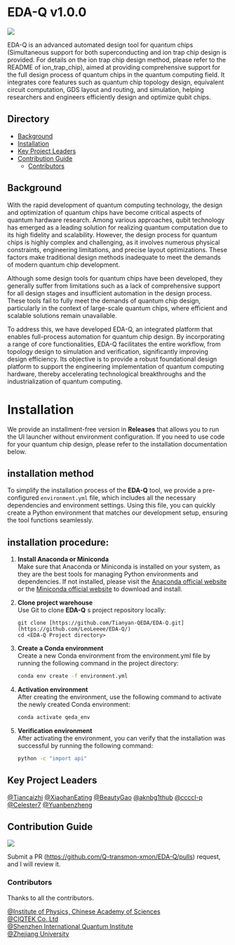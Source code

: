 # EDA-Q v1.0.0

[![](https://img.shields.io/badge/homepage-EDA_Q-orange)](https://github.com/Q-transmon-xmon/EDA-Q)

EDA-Q is an advanced automated design tool for quantum chips (Simultaneous support for both superconducting and ion trap chip design is provided. For details on the ion trap chip design method, please refer to the README of ion_trap_chip), aimed at providing comprehensive support for the full design process of quantum chips in the quantum computing field. It integrates core features such as quantum chip topology design, equivalent circuit computation, GDS layout and routing, and simulation, helping researchers and engineers efficiently design and optimize  qubit chips.

## Directory

- [Background](#Background)
- [Installation](#Installation)
- [Key Project Leaders](#Key-Project-Leaders)
- [Contribution Guide](#Contribution-Guide)
    - [Contributors](#Contributors)

## Background


With the rapid development of quantum computing technology, the design and optimization of quantum chips have become critical aspects of quantum hardware research. Among various approaches,  qubit technology has emerged as a leading solution for realizing quantum computation due to its high fidelity and scalability. However, the design process for  quantum chips is highly complex and challenging, as it involves numerous physical constraints, engineering limitations, and precise layout optimizations. These factors make traditional design methods inadequate to meet the demands of modern quantum chip development.


Although some design tools for quantum chips have been developed, they generally suffer from limitations such as a lack of comprehensive support for all design stages and insufficient automation in the design process. These tools fail to fully meet the demands of  quantum chip design, particularly in the context of large-scale quantum chips, where efficient and scalable solutions remain unavailable.


To address this, we have developed EDA-Q, an integrated platform that enables full-process automation for quantum chip design. By incorporating a range of core functionalities, EDA-Q facilitates the entire workflow, from topology design to simulation and verification, significantly improving design efficiency. Its objective is to provide a robust foundational design platform to support the engineering implementation of quantum computing hardware, thereby accelerating technological breakthroughs and the industrialization of quantum computing.

# Installation

We provide an installment-free version in **Releases** that allows you to run the UI launcher without environment configuration. If you need to use code for your quantum chip design, please refer to the installation documentation below.

## installation method

To simplify the installation process of the **EDA-Q** tool, we provide a pre-configured `environment.yml` file, which includes all the necessary dependencies and environment settings. Using this file, you can quickly create a Python environment that matches our development setup, ensuring the tool functions seamlessly.

## installation procedure:

1. **Install Anaconda or Miniconda**  
   Make sure that Anaconda or Miniconda is installed on your system, as they are the best tools for managing Python environments and dependencies. If not installed, please visit the [Anaconda official website](https://www.anaconda.com/products/distribution) or the [Miniconda official website](https://docs.conda.io/en/latest/miniconda.html) to download and install.

2. **Clone project warehouse**  
   Use Git to clone **EDA-Q** s project repository locally:
   ```bash+
   git clone [https://github.com/Tianyan-QEDA/EDA-Q.git](https://github.com/LeoLeeee/EDA-Q/)
   cd <EDA-Q Project directory>
   ```

3. **Create a Conda environment**  
   Create a new Conda environment from the environment.yml file by running the following command in the project directory:
   ```bash
   conda env create -f environment.yml
   ```

4. **Activation environment**  
   After creating the environment, use the following command to activate the newly created Conda environment:
   ```bash
   conda activate qeda_env
   ```

5. **Verification environment**  
   After activating the environment, you can verify that the installation was successful by running the following command:
   ```bash
   python -c "import api"
   ```

## Key Project Leaders

[@Tiancaizhi](Tiancaizhi.github.io)
[@XiaohanEating](XiaohanEating.github.io)
[@BeautyGao](BeautyGao.github.io)
[@aknbg1thub](aknbg1thub.github.io)
[@ccccl-p](ccccl-p.github.io)
[@Celester7](Celester7.github.io)
[@Yuanbenzheng](Yuanbenzheng.github.io)

## Contribution Guide

[![](https://img.shields.io/badge/Request-Pull%20Request-orange)](https://github.com/Q-transmon-xmon/EDA-Q/pulls)

Submit a PR (https://github.com/Q-transmon-xmon/EDA-Q/pulls) request, and I will review it.

### Contributors

Thanks to all the contributors.

[@Institute of Physics, Chinese Academy of Sciences]() <br>
[@CIQTEK Co.,Ltd]() <br>
[@Shenzhen International Quantum Institute]() <br>
[@Zhejiang University]() <br>
